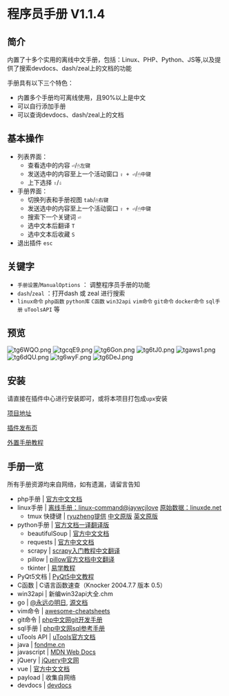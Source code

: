 # 程序员手册 V1.1.4

## 简介

内置了十多个实用的离线中文手册，包括：Linux、PHP、Python、JS等,以及提供了搜索devdocs、dash/zeal上的文档的功能

手册具有以下三个特色：

- 内置多个手册均可离线使用，且90%以上是中文
- 可以自行添加手册
- 可以查询devdocs、dash/zeal上的文档

## 基本操作

- 列表界面：
  - 查看选中的内容 `⏎`/`🖱左键`
  - 发送选中的内容至上一个活动窗口 `⇪ + ⏎`/`🖱中键`
  - 上下选择 `⇧`/`⇩`
- 手册界面：
  - 切换列表和手册视图 `tab`/`🖱右键`
  - 发送选中的内容至上一个活动窗口 `⇪ + ⏎`/`🖱中键`
  - 搜索下一个关键词 `⏎`
  - 选中文本后翻译 `T`
  - 选中文本后收藏 `S`
- 退出插件 `esc`

## 关键字

 - `手册设置`/`ManualOptions` ： 调整程序员手册的功能
 - `dash`/`zeal` ：打开dash 或 zeal 进行搜索
 - `linux命令` `php函数` `python库` `C函数` `win32api` `vim命令` `git命令` `docker命令` `sql手册` `uToolsAPI` 等

## 预览

![tg6WQO.png](https://s1.ax1x.com/2020/06/07/tg6WQO.png)
![tgcqE9.png](https://s1.ax1x.com/2020/06/07/tgcqE9.png)
![tg6Gon.png](https://s1.ax1x.com/2020/06/07/tg6Gon.png)
![tg6tJ0.png](https://s1.ax1x.com/2020/06/07/tg6tJ0.png)
![tgaws1.png](https://s1.ax1x.com/2020/06/07/tgaws1.png)
![tg6dQU.png](https://s1.ax1x.com/2020/06/07/tg6dQU.png)
![tg6wyF.png](https://s1.ax1x.com/2020/06/07/tg6wyF.png)
![tg6DeJ.png](https://s1.ax1x.com/2020/06/07/tg6DeJ.png)

## 安装

请直接在插件中心进行安装即可，或将本项目打包成`upx`安装

[项目地址](https://github.com/fofolee/uTools-Manuals)

[插件发布页](https://yuanliao.info/d/356)

[外置手册教程](https://yuanliao.info/d/356/27)


## 手册一览

所有手册资源均来自网络，如有遗漏，请留言告知

- php手册   | [官方中文文档](https://www.php.net/download-docs.php)       
- linux手册 | [离线手册：linux-command@jaywcjlove](https://github.com/jaywcjlove/linux-command)  [原始数据：linuxde.net](http://man.linuxde.net/) 
  - tmux 快捷键 | [ryuzheng提供](https://github.com/ryuzheng/TmuxCheatSheet) [中文原版](https://gist.github.com/ryerh/14b7c24dfd623ef8edc7) [英文原版](https://gist.github.com/MohamedAlaa/2961058)
- python手册 | [官方文档一译翻译版](https://yiyibooks.cn/xx/python_352/library/index.html)
  - beautifulSoup | [官方中文文档](https://www.crummy.com/software/BeautifulSoup/bs4/doc/index.zh.html)
  - requests | [官方中文文档](https://2.python-requests.org//zh_CN/latest/user/quickstart.html)
  - scrapy | [scrapy入门教程中文翻译](https://github.com/marchtea/scrapy_doc_chs)
  - pillow | [pillow官方文档中文翻译](https://pillow-cn.readthedocs.io/zh_CN/latest/)
  - tkinter | [易学教程](https://www.e-learn.cn/content/python/1101684)
- PyQt5文档 | [PyQt5中文教程](https://github.com/maicss/PyQt5-Chinese-tutorial)
- C函数 | C语言函数速查（Knocker 2004.7.7 版本 0.5）
- win32api | 新编win32api大全.chm
- go | [@永远の明日](https://yuanliao.info/u/21504), [源文档](https://studygolang.com/)
- vim命令 | [awesome-cheatsheets](https://github.com/skywind3000/awesome-cheatsheets/blob/master/editors/vim.txt) 
- git命令 | [php中文网git开发手册](http://www.php.cn/manual/view/34942.html) 
- sql手册 | [php中文网sql参考手册](http://www.php.cn/manual/view/21301.html) 
- uTools API | [uTools官方文档](https://u.tools/docs/developer/api.html) 
- java | [fondme.cn](https://blog.fondme.cn/apidoc/jdk-1.8-google/) 
- javascript | [MDN Web Docs](https://developer.mozilla.org/zh-CN/docs/Web/JavaScript/Index) 
- jQuery | [jQuery中文网](https://www.jquery123.com/) 
- vue | [官方中文文档](https://cn.vuejs.org/v2/api/) 
- payload | 收集自网络
- devdocs | [devdocs](https://devdocs.io/)

